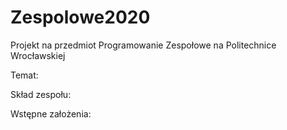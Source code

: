 # Zespolowe2020
Projekt na przedmiot Programowanie Zespołowe na Politechnice Wrocławskiej

Temat:


Skład zespołu: 


Wstępne założenia:


